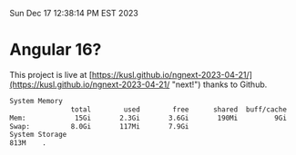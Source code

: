 Sun Dec 17 12:38:14 PM EST 2023

# Angular 16?


This project is live at [https://kusl.github.io/ngnext-2023-04-21/](https://kusl.github.io/ngnext-2023-04-21/ "next!") thanks to Github.

```bash
System Memory
               total        used        free      shared  buff/cache   available
Mem:            15Gi       2.3Gi       3.6Gi       190Mi         9Gi        12Gi
Swap:          8.0Gi       117Mi       7.9Gi
System Storage
813M	.
```
```bash
